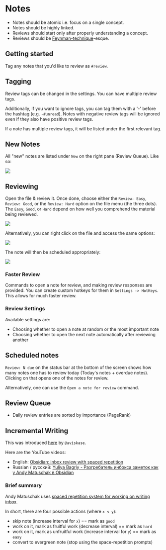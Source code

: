 # Notes

-   Notes should be atomic i.e. focus on a single concept.
-   Notes should be highly linked.
-   Reviews should start only after properly understanding a concept.
-   Reviews should be [Feynman-technique](https://fs.blog/2021/02/feynman-learning-technique/)-esque.

## Getting started

Tag any notes that you'd like to review as `#review`.

## Tagging

Review tags can be changed in the settings. You can have multiple review tags. 

Additionally, if you want to ignore tags, you can tag them with a '-' before the hashtag (e.g. `-#unread`). Notes with negative review tags will be ignored even if they also have positive review tags.

If a note has multiple review tags, it will be listed under the first relevant tag. 

## New Notes

All "new" notes are listed under `New` on the right pane (Review Queue). Like so:

<img src="https://raw.githubusercontent.com/st3v3nmw/obsidian-spaced-repetition/master/assets/new_notes.png" />

## Reviewing

Open the file & review it. Once done, choose either the `Review: Easy`, `Review: Good`, or the `Review: Hard` option on the file menu (the three dots). The `Easy`, `Good`, or `Hard` depend on how well you comprehend the material being reviewed.

<img src="https://raw.githubusercontent.com/st3v3nmw/obsidian-spaced-repetition/master/assets/more_options.png" />

Alternatively, you can right click on the file and access the same options:

<img src="https://raw.githubusercontent.com/st3v3nmw/obsidian-spaced-repetition/master/assets/file_context_menu.png" />

The note will then be scheduled appropriately:

<img src="https://raw.githubusercontent.com/st3v3nmw/obsidian-spaced-repetition/master/assets/scheduled.png" />

### Faster Review

Commands to open a note for review, and making review responses are provided. You can create custom hotkeys for them in `Settings -> HotKeys`. This allows for much faster review.

### Review Settings

Available settings are:

-   Choosing whether to open a note at random or the most important note
-   Choosing whether to open the next note automatically after reviewing another

## Scheduled notes

`Review: N due` on the status bar at the bottom of the screen shows how many notes one has to review today (Today's notes + overdue notes). Clicking on that opens one of the notes for review.

Alternatively, one can use the `Open a note for review` command.

## Review Queue

-   Daily review entries are sorted by importance (PageRank)

## Incremental Writing

This was introduced [here](https://github.com/st3v3nmw/obsidian-spaced-repetition/issues/15) by `@aviskase`.

Here are the YouTube videos:

-   English: [Obsidian: inbox review with spaced repetition](https://youtu.be/zG5r7QIY_TM)
-   Russian / русский: [Yuliya Bagriy - Разгребатель инбокса заметок как у Andy Matuschak в Obsidian](https://www.youtube.com/watch?v=CF6SSHB74cs)

### Brief summary

Andy Matuschak uses [spaced repetition system for working on writing inbox](https://notes.andymatuschak.org/z7iCjRziX6V6unNWL81yc2dJicpRw2Cpp9MfQ).

In short, there are four possible actions (where `x < y`):

-   skip note (increase interval for `x`) == mark as `good`
-   work on it, mark as fruitful work (decrease interval) == mark as `hard`
-   work on it, mark as unfruitful work (increase interval for `y`) == mark as `easy`
-   convert to evergreen note (stop using the space-repetition prompts)
